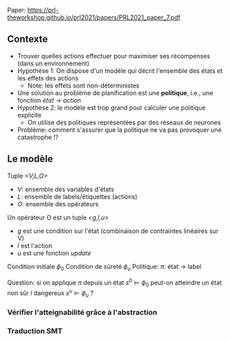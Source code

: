 Paper: https://prl-theworkshop.github.io/prl2021/papers/PRL2021_paper_7.pdf

## Contexte
- Trouver quelles actions effectuer pour maximiser ses récompenses (dans un environnement)
- Hypothèse 1: On dispose d'un modèle qui décrit l'ensemble des états et les effets des actions
	- Note: les effets sont non-déterministes
- Une solution au problème de planification est une **politique**, i.e., une fonction *état -> action*
- Hypothèse 2: le modèle est trop grand pour calculer une politique explicite
	- On utilise des politiques représentées par des réseaux de neurones
- Problème: comment s'assurer que la politique ne va pas provoquer une catastrophe !?

## Le modèle
Tuple *<V,L,O>*
- *V*: ensemble des variables d'états
- _L_: ensemble de labels/étiquettes (actions)
- _O_: ensemble des opérateurs

Un opérateur O est un tuple *<g,l,u>*
- *g* est une condition sur l'état (combinaison de contraintes linéaires sur V)
- *l* est l'action
- *u* est une fonction _update_

Condition initiale $\phi_0$
Condition de sûreté $\phi_u$
Politique: $\pi$: état -> label

Question: si on applique $\pi$ depuis un état $s^0 \models \phi_0$ peut-on atteindre un état non sûr _l_ dangereux $s^u \models \phi_u$ ?

### Vérifier l'atteignabilité grâce à l'abstraction

### Traduction SMT